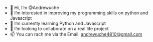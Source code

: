 - 👋 Hi, I’m @Andrewuche
- 👀 I’m interested in improving my programming skills on python and Javascript
- 🌱 I’m currently learning Python and Javascript
- 💞️ I’m looking to collaborate on a real life project
- 📫 You can rach me via the Email: andrewuche4810@gmail.com
<!---
Andrewuche/Andrewuche is a ✨ special ✨ repository because its `README.md` (this file) appears on your GitHub profile.
You can click the Preview link to take a look at your changes.
--->
